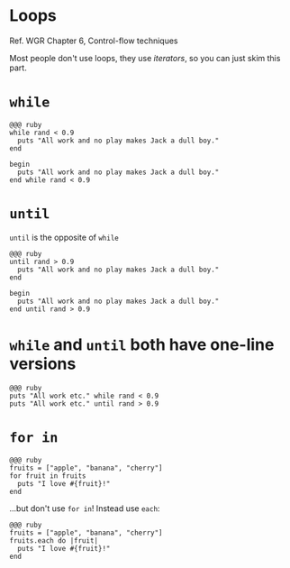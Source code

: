 <!SLIDE subsection>
# Loops

Ref. WGR Chapter 6, Control-flow techniques

Most people don't use loops, they use *iterators*, so you can just skim this part.

# `while`

    @@@ ruby
    while rand < 0.9
      puts "All work and no play makes Jack a dull boy."
    end

    begin
      puts "All work and no play makes Jack a dull boy."
    end while rand < 0.9

# `until`

`until` is the opposite of `while`

    @@@ ruby
    until rand > 0.9
      puts "All work and no play makes Jack a dull boy."
    end
    
    begin
      puts "All work and no play makes Jack a dull boy."
    end until rand > 0.9

# `while` and `until` both have one-line versions

    @@@ ruby
    puts "All work etc." while rand < 0.9
    puts "All work etc." until rand > 0.9

# `for in`

    @@@ ruby
    fruits = ["apple", "banana", "cherry"]
    for fruit in fruits
      puts "I love #{fruit}!"
    end

...but don't use `for in`! Instead use `each`:

    @@@ ruby
    fruits = ["apple", "banana", "cherry"]
    fruits.each do |fruit|
      puts "I love #{fruit}!"
    end



